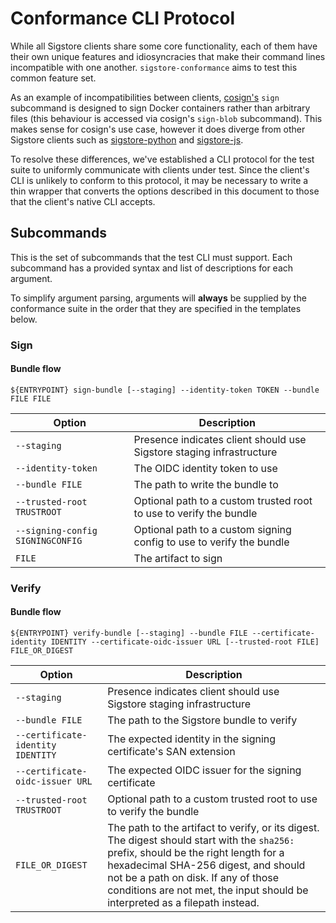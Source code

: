 Conformance CLI Protocol
========================

While all Sigstore clients share some core functionality, each of them have
their own unique features and idiosyncracies that make their command lines
incompatible with one another. `sigstore-conformance` aims to test this common
feature set.

As an example of incompatibilities between clients, [cosign's](https://github.com/sigstore/cosign)
`sign` subcommand is designed to sign Docker containers rather than arbitrary
files (this behaviour is accessed via cosign's `sign-blob` subcommand). This
makes sense for cosign's use case, however it does diverge from other Sigstore
clients such as [sigstore-python](https://github.com/sigstore/sigstore-python)
and [sigstore-js](https://github.com/sigstore/sigstore-js).

To resolve these differences, we've established a CLI protocol for the test
suite to uniformly communicate with clients under test. Since the client's CLI
is unlikely to conform to this protocol, it may be necessary to write a thin
wrapper that converts the options described in this document to those that the
client's native CLI accepts.

## Subcommands

This is the set of subcommands that the test CLI must support. Each subcommand
has a provided syntax and list of descriptions for each argument.

To simplify argument parsing, arguments will **always** be supplied by the
conformance suite in the order that they are specified in the templates below.

### Sign

#### Bundle flow

```console
${ENTRYPOINT} sign-bundle [--staging] --identity-token TOKEN --bundle FILE FILE
```

| Option | Description |
| --- | --- |
| `--staging`        | Presence indicates client should use Sigstore staging infrastructure |
| `--identity-token` | The OIDC identity token to use |
| `--bundle FILE` | The path to write the bundle to |
| `--trusted-root TRUSTROOT` | Optional path to a custom trusted root to use to verify the bundle |
| `--signing-config SIGNINGCONFIG` | Optional path to a custom signing config to use to verify the bundle |
| `FILE` | The artifact to sign |

### Verify

#### Bundle flow

```console
${ENTRYPOINT} verify-bundle [--staging] --bundle FILE --certificate-identity IDENTITY --certificate-oidc-issuer URL [--trusted-root FILE] FILE_OR_DIGEST
```

| Option | Description |
| --- | --- |
| `--staging`        | Presence indicates client should use Sigstore staging infrastructure |
| `--bundle FILE` | The path to the Sigstore bundle to verify |
| `--certificate-identity IDENTITY` | The expected identity in the signing certificate's SAN extension |
| `--certificate-oidc-issuer URL` | The expected OIDC issuer for the signing certificate |
| `--trusted-root TRUSTROOT` | Optional path to a custom trusted root to use to verify the bundle |
| `FILE_OR_DIGEST` | The path to the artifact to verify, or its digest. The digest should start with the `sha256:` prefix, should be the right length for a hexadecimal SHA-256 digest, and should not be a path on disk. If any of those conditions are not met, the input should be interpreted as a filepath instead. |
